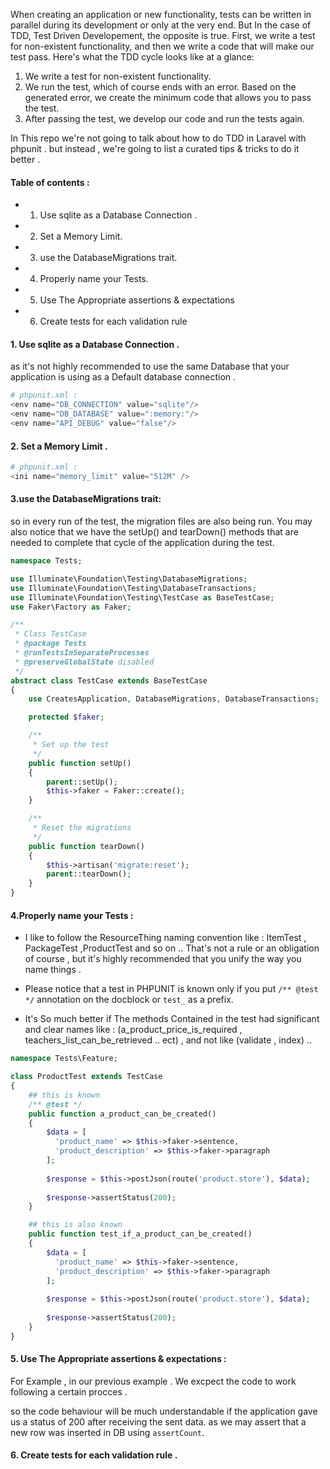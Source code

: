 When creating an application or new functionality, tests can be written in parallel during its development or only at the very end. But In the case of TDD, Test Driven Developement, the opposite is true. First, we write a test for non-existent functionality, and then we write a code that will make our test pass.
Here's what the TDD cycle looks like at a glance:

1. We write a test for non-existent functionality.
2. We run the test, which of course ends with an error. Based on the generated error, we create the minimum code that allows you to pass the test.
3. After passing the test, we develop our code and run the tests again.

In This repo we're not going to talk about how to do TDD in Laravel with phpunit . but instead , we're going to list a curated tips & tricks to do it better . 

#### Table of contents : 
* 1. Use sqlite as a Database Connection .
* 2. Set a Memory Limit.
* 3. use the DatabaseMigrations trait.
* 4. Properly name your Tests.
* 5. Use The Appropriate assertions & expectations
* 6. Create tests for each validation rule

#### 1. Use sqlite as a Database Connection . 
as it's not highly recommended to use the same Database that your application is using as a Default database connection .
```php
# phpunit.xml :  
<env name="DB_CONNECTION" value="sqlite"/>
<env name="DB_DATABASE" value=":memory:"/>
<env name="API_DEBUG" value="false"/>
```
#### 2. Set a Memory Limit . 
```php 
# phpunit.xml : 
<ini name="memory_limit" value="512M" />
```

#### 3.use the DatabaseMigrations trait:
so in every run of the test, the migration files are also being run. You may also notice that we have the setUp() and tearDown() methods that are needed to complete that cycle of the application during the test.

```php 
namespace Tests;

use Illuminate\Foundation\Testing\DatabaseMigrations;
use Illuminate\Foundation\Testing\DatabaseTransactions;
use Illuminate\Foundation\Testing\TestCase as BaseTestCase;
use Faker\Factory as Faker;

/**
 * Class TestCase
 * @package Tests
 * @runTestsInSeparateProcesses
 * @preserveGlobalState disabled
 */
abstract class TestCase extends BaseTestCase
{
    use CreatesApplication, DatabaseMigrations, DatabaseTransactions;

    protected $faker;

    /**
     * Set up the test
     */
    public function setUp()
    {
        parent::setUp();
        $this->faker = Faker::create();
    }

    /**
     * Reset the migrations
     */
    public function tearDown()
    {
        $this->artisan('migrate:reset');
        parent::tearDown();
    }
}
```

#### 4.Properly name your Tests : 
- I like to follow the ResourceThing naming convention like : ItemTest , PackageTest ,ProductTest and so on .. That's not a rule or an obligation of course , but it's highly recommended that you unify the way you name things .

- Please notice that a test in PHPUNIT is known only if you put ```/** @test */``` annotation on the docblock or ```test_``` as a prefix. 

- It's So much better if The methods Contained in the test had significant and clear names like : (a_product_price_is_required , teachers_list_can_be_retrieved .. ect) , and not like (validate , index) .. 

```php 
namespace Tests\Feature;

class ProductTest extends TestCase
{
    ## this is known 
    /** @test */
    public function a_product_can_be_created()
    {
        $data = [
          'product_name' => $this->faker->sentence,
          'product_description' => $this->faker->paragraph
        ];
      
        $response = $this->postJson(route('product.store'), $data);
    
        $response->assertStatus(200);
    }

    ## this is also known 
    public function test_if_a_product_can_be_created()
    {
        $data = [
          'product_name' => $this->faker->sentence,
          'product_description' => $this->faker->paragraph
        ];
      
        $response = $this->postJson(route('product.store'), $data);
    
        $response->assertStatus(200);
    }
}
```
#### 5. Use The Appropriate assertions & expectations :
For Example , in our previous example . We excpect the code to work following a certain procces . 

so the code behaviour will be much understandable if the application gave us a status of 200 after receiving the sent data. as we may assert that a new row was inserted in DB using ```assertCount```. 

#### 6. Create tests for each validation rule .




 